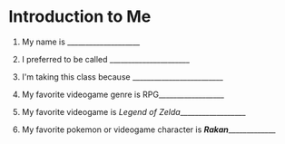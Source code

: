 # Introduction to Me

1. My name is ____________________

1. I preferred to be called ______________________

1. I'm taking this class because _________________________

1. My favorite videogame genre is RPG__________________

1. My favorite videogame is _Legend of Zelda___________________

1. My favorite pokemon or videogame character is _____Rakan__________________
